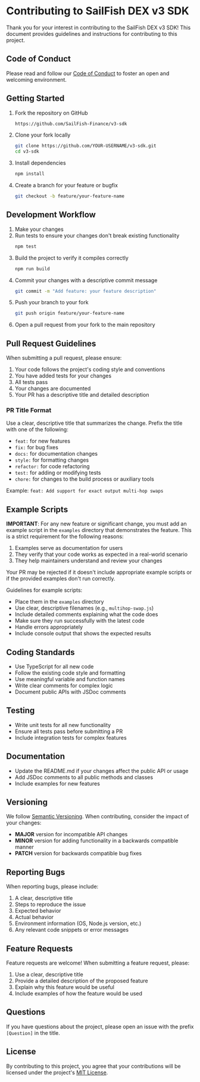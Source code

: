 # Contributing to SailFish DEX v3 SDK

Thank you for your interest in contributing to the SailFish DEX v3 SDK! This document provides guidelines and instructions for contributing to this project.

## Code of Conduct

Please read and follow our [Code of Conduct](CODE_OF_CONDUCT.md) to foster an open and welcoming environment.

## Getting Started

1. Fork the repository on GitHub
   ```bash
   https://github.com/SailFish-Finance/v3-sdk
   ```
2. Clone your fork locally
   ```bash
   git clone https://github.com/YOUR-USERNAME/v3-sdk.git
   cd v3-sdk
   ```
3. Install dependencies
   ```bash
   npm install
   ```
4. Create a branch for your feature or bugfix
   ```bash
   git checkout -b feature/your-feature-name
   ```

## Development Workflow

1. Make your changes
2. Run tests to ensure your changes don't break existing functionality
   ```bash
   npm test
   ```
3. Build the project to verify it compiles correctly
   ```bash
   npm run build
   ```
4. Commit your changes with a descriptive commit message
   ```bash
   git commit -m "Add feature: your feature description"
   ```
5. Push your branch to your fork
   ```bash
   git push origin feature/your-feature-name
   ```
6. Open a pull request from your fork to the main repository

## Pull Request Guidelines

When submitting a pull request, please ensure:

1. Your code follows the project's coding style and conventions
2. You have added tests for your changes
3. All tests pass
4. Your changes are documented
5. Your PR has a descriptive title and detailed description

### PR Title Format

Use a clear, descriptive title that summarizes the change. Prefix the title with one of the following:

- `feat:` for new features
- `fix:` for bug fixes
- `docs:` for documentation changes
- `style:` for formatting changes
- `refactor:` for code refactoring
- `test:` for adding or modifying tests
- `chore:` for changes to the build process or auxiliary tools

Example: `feat: Add support for exact output multi-hop swaps`

## Example Scripts

**IMPORTANT**: For any new feature or significant change, you must add an example script in the `examples` directory that demonstrates the feature. This is a strict requirement for the following reasons:

1. Examples serve as documentation for users
2. They verify that your code works as expected in a real-world scenario
3. They help maintainers understand and review your changes

Your PR may be rejected if it doesn't include appropriate example scripts or if the provided examples don't run correctly.

Guidelines for example scripts:

- Place them in the `examples` directory
- Use clear, descriptive filenames (e.g., `multihop-swap.js`)
- Include detailed comments explaining what the code does
- Make sure they run successfully with the latest code
- Handle errors appropriately
- Include console output that shows the expected results

## Coding Standards

- Use TypeScript for all new code
- Follow the existing code style and formatting
- Use meaningful variable and function names
- Write clear comments for complex logic
- Document public APIs with JSDoc comments

## Testing

- Write unit tests for all new functionality
- Ensure all tests pass before submitting a PR
- Include integration tests for complex features

## Documentation

- Update the README.md if your changes affect the public API or usage
- Add JSDoc comments to all public methods and classes
- Include examples for new features

## Versioning

We follow [Semantic Versioning](https://semver.org/). When contributing, consider the impact of your changes:

- **MAJOR** version for incompatible API changes
- **MINOR** version for adding functionality in a backwards compatible manner
- **PATCH** version for backwards compatible bug fixes

## Reporting Bugs

When reporting bugs, please include:

1. A clear, descriptive title
2. Steps to reproduce the issue
3. Expected behavior
4. Actual behavior
5. Environment information (OS, Node.js version, etc.)
6. Any relevant code snippets or error messages

## Feature Requests

Feature requests are welcome! When submitting a feature request, please:

1. Use a clear, descriptive title
2. Provide a detailed description of the proposed feature
3. Explain why this feature would be useful
4. Include examples of how the feature would be used

## Questions

If you have questions about the project, please open an issue with the prefix `[Question]` in the title.

## License

By contributing to this project, you agree that your contributions will be licensed under the project's [MIT License](LICENSE).

